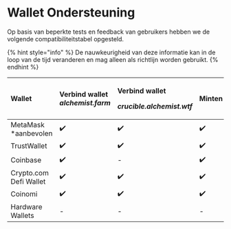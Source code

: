 # Wallet Ondersteuning

Op basis van beperkte tests en feedback van gebruikers hebben we de volgende compatibiliteitstabel opgesteld.

{% hint style="info" %}
De nauwkeurigheid van deze informatie kan in de loop van de tijd veranderen en mag alleen als richtlijn worden gebruikt.
{% endhint %}

<table>
  <thead>
    <tr>
      <th style="text-align:left">Wallet</th>
      <th style="text-align:left">Verbind wallet <em>alchemist.farm</em>
      </th>
      <th style="text-align:left">
        <p>Verbind wallet</p>
        <p><em>crucible.alchemist.wtf</em>
        </p>
      </th>
      <th style="text-align:left">Minten</th>
      <th style="text-align:left">Afmelden &amp; Crucibles Bekijken</th>
      <th style="text-align:left">TaiChi Network</th>
    </tr>
  </thead>
  <tbody>
    <tr>
      <td style="text-align:left">MetaMask *aanbevolen</td>
      <td style="text-align:left">&#x2714;&#xFE0F;</td>
      <td style="text-align:left">&#x2714;&#xFE0F;</td>
      <td style="text-align:left">&#x2714;&#xFE0F;</td>
      <td style="text-align:left">&#x2714;&#xFE0F;</td>
      <td style="text-align:left">&#x2714;&#xFE0F;</td>
    </tr>
    <tr>
      <td style="text-align:left">TrustWallet</td>
      <td style="text-align:left">&#x2714;&#xFE0F;</td>
      <td style="text-align:left">&#x2714;&#xFE0F;</td>
      <td style="text-align:left">&#x2714;&#xFE0F;</td>
      <td style="text-align:left">&#x2714;&#xFE0F;</td>
      <td style="text-align:left">-</td>
    </tr>
    <tr>
      <td style="text-align:left">Coinbase</td>
      <td style="text-align:left">&#x2714;&#xFE0F;</td>
      <td style="text-align:left">-</td>
      <td style="text-align:left">&#x2714;&#xFE0F;</td>
      <td style="text-align:left">-</td>
      <td style="text-align:left">-</td>
    </tr>
    <tr>
      <td style="text-align:left">Crypto.com Defi Wallet</td>
      <td style="text-align:left">&#x2714;&#xFE0F;</td>
      <td style="text-align:left">&#x2714;&#xFE0F;</td>
      <td style="text-align:left">&#x2714;&#xFE0F;</td>
      <td style="text-align:left">-</td>
      <td style="text-align:left">-</td>
    </tr>
    <tr>
      <td style="text-align:left">Coinomi</td>
      <td style="text-align:left">&#x2714;&#xFE0F;</td>
      <td style="text-align:left">&#x2714;&#xFE0F;</td>
      <td style="text-align:left">&#x2714;&#xFE0F;</td>
      <td style="text-align:left">-</td>
      <td style="text-align:left">-</td>
    </tr>
    <tr>
      <td style="text-align:left">Hardware Wallets</td>
      <td style="text-align:left">-</td>
      <td style="text-align:left">-</td>
      <td style="text-align:left">-</td>
      <td style="text-align:left">-</td>
      <td style="text-align:left">-</td>
    </tr>
  </tbody>
</table>

